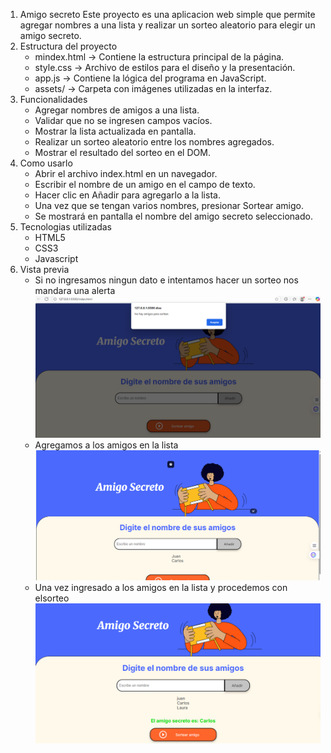 1. Amigo secreto
Este proyecto es una aplicacion web simple que permite  agregar nombres a  una lista y realizar un sorteo aleatorio para  elegir un amigo secreto.
2. Estructura del proyecto 
    - mindex.html → Contiene la estructura principal de la página.
    - style.css → Archivo de estilos para el diseño y la presentación.
    - app.js → Contiene la lógica del programa en JavaScript.
    - assets/ → Carpeta con imágenes utilizadas en la interfaz.
3. Funcionalidades 
    - Agregar nombres de amigos a una lista.
    - Validar que no se ingresen campos vacíos.
    - Mostrar la lista actualizada en pantalla.
    - Realizar un sorteo aleatorio entre los nombres agregados.
    - Mostrar el resultado del sorteo en el DOM.
4. Como usarlo 
    - Abrir el archivo index.html en un navegador.
    - Escribir el nombre de un amigo en el campo de texto.
    - Hacer clic en Añadir para agregarlo a la lista.
    - Una vez que se tengan varios nombres, presionar Sortear amigo.
    - Se mostrará en pantalla el nombre del amigo secreto seleccionado.
5. Tecnologias utilizadas 
    - HTML5
    - CSS3
    - Javascript
6. Vista previa 
    - Si no ingresamos ningun dato e intentamos  hacer un sorteo nos mandara una alerta
    ![alt text](assets/imagen1.png)
    - Agregamos a los amigos en la lista 
    ![alt text](assets/imagen2.png)
    - Una vez  ingresado a los amigos  en  la lista y procedemos con elsorteo
    ![alt text](assets/imagen3.png)